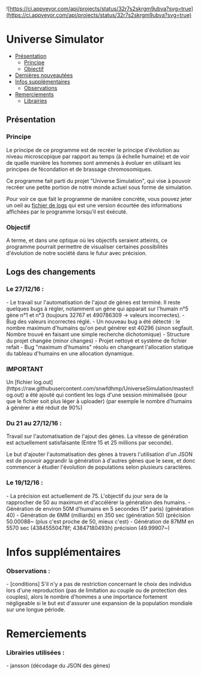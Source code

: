 ![https://ci.appveyor.com/api/projects/status/32r7s2skrgm9ubva?svg=true](https://ci.appveyor.com/api/projects/status/32r7s2skrgm9ubva?svg=true)

# Universe Simulator

- [Présentation](#presentation)
  - [Principe](#principe)
  - [Objectif](#objectif)
- [Dernières nouveautées](#logs)
- [Infos supplémentaires](#infosup)
  - [Observations](#observations)
- [Remerciements](#thanks)
  - [Librairies](#libs)

<h2 id="presentation">Présentation</h2>
<h3 id="principe">Principe</h3>
Le principe de ce programme est de recréer le principe d'évolution au niveau microscopique par rapport au temps (à échelle humaine) et de voir de quelle manière les hommes sont ammenés à évoluer en utilisant les principes de fécondation et de brassage chromosomiques.

Ce programme fait parti du projet "Universe Simulation", qui vise à pouvoir recréer une petite portion de notre monde actuel sous forme de simulation.

Pour voir ce que fait le programme de manière concrète, vous pouvez jeter un oeil au [fichier de logs](https://raw.githubusercontent.com/snwfdhmp/UniverseSimulation/master/log.out) qui est une version écourtée des informations affichées par le programme lorsqu'il est éxécuté.
<h3 id="objectif">Objectif</h3>
A terme, et dans une optique où les objectifs seraient atteints, ce programme pourrait permettre de visualiser certaines possibilités d'évolution de notre société dans le futur avec précision.


<h2 id="logs">Logs des changements</h2>

<h3> Le 27/12/16 : </h3>
- Le travail sur l'automatisation de l'ajout de gènes est terminé. Il reste quelques bugs à régler, notamment un gène qui apparait sur l'humain n°5 gène n°1 et n°3 (toujours 32767 et 490786309 -> valeurs incorrectes).
- Bug des valeurs incorrectes réglé.
- Un nouveau bug a été détecté : le nombre maximum d'humains qu'on peut générer est 40296 (sinon segfault. Nombre trouvé en faisant une simple recherche dichotomique)
- Structure du projet changée (minor changes)
- Projet nettoyé et système de fichier refait
- Bug "maximum d'humains" résolu en changeant l'allocation statique du tableau d'humains en une allocation dynamique.

<h3> IMPORTANT</h3>
Un [fichier log.out](https://raw.githubusercontent.com/snwfdhmp/UniverseSimulation/master/log.out) a été ajouté qui contient les logs d'une session minimalisée (pour que le fichier soit plus léger à uploader) (par exemple le nombre d'humains à générer a été réduit de 90%)

<h3> Du 21 au 27/12/16 : </h3>
Travail sur l'automatisation de l'ajout des gènes. La vitesse de génération est actuellement satisfaisante (Entre 15 et 25 millions par seconde).

Le but d'ajouter l'automatisation des gènes à travers l'utilisation d'un JSON est de pouvoir aggrandir la génération à d'autres gènes que le sexe, et donc commencer à étudier l'évolution de populations selon plusieurs caractères.

<h3> Le 19/12/16 : </h3>
- La précision est actuellement de 75. L'objectif du jour sera de la rapprocher de 50 au maximum et d'accélérer la génération des humains.
- Génération de environ 50M d'humains en 5 secondes (5* paris) (génération 40)
- Génération de 6MM (milliards) en 350 sec (génération 50) (précision 50.00088~ (plus c'est proche de 50, mieux c'est)
- Génération de 87MM en 5570 sec (43845550478f; 43847180493h) précision (49.99907~)

<h1 id="infosup">Infos supplémentaires</h1>
<h3 id="observations">Observations :</h3>
 - [conditions] S'il n'y a pas de restriction concernant le choix des individus
 	lors d'une reproduction (pas de limitation au couple ou de protection des couples), alors
 	le nombre d'hommes a une importance fortement négligeable si le but est d'assurer
 	une expansion de la population mondiale sur une longue période.

<h1 id="thanks">Remerciements</h1>
<h3 id="libs">Librairies utilisées :</h3>
- jansson (décodage du JSON des gènes)
